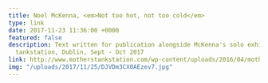 ```yaml
---
title: Noel McKenna, <em>Not too hot, not too cold</em>
type: link
date: 2017-11-23 11:36:00 +0000
featured: false
description: Text written for publication alongside McKenna's solo exhibition at mother's
  tankstation, Dublin, Sept - Oct 2017
link: http://www.motherstankstation.com/wp-content/uploads/2016/04/mothers-annual-2017_Noel-McKenna_Not-too-hot-not-too-cold_Copyright-all-rights-reserved.pdf
img: "/uploads/2017/11/25/DJVDm3CX0AEzev7.jpg"
---
```

